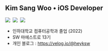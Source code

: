 ## Kim Sang Woo • iOS Developer
<p>
 <img src="https://img.shields.io/badge/iOS-2E2E2E?style=flat-square&logo=apple&logoColor=white"/>&nbsp 
 <img src="https://img.shields.io/badge/Swift-FF4000?style=flat-square&logo=swift&logoColor=white"/>&nbsp 
 <img src="https://img.shields.io/badge/Python-3572A5?style=flat-square&logo=python&logoColor=white"/>&nbsp 
</p>
   
- 인하대학교 컴퓨터공학과 졸업 (2022)   
- SW 마에스트로 13기   
- 개인 블로그 : https://velog.io/@heyksw
